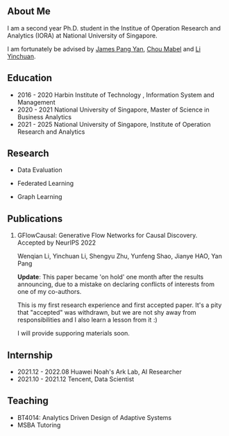 ## About Me
I am a second year Ph.D. student in the Institue of Operation Research and Analytics (IORA) at National University of Singapore. 

I am fortunately be advised by [James Pang Yan](https://bizfaculty.nus.edu.sg/faculty-details/?profId=514), [Chou Mabel](https://bizfaculty.nus.edu.sg/faculty-details/?profId=112)  and [Li Yinchuan](https://yinchuanll.github.io/). 



## Education

- 2016 - 2020 Harbin Institute of Technology , Information System and Management
- 2020 - 2021 National University of Singapore, Master of Science in Business Analytics
- 2021 - 2025 National University of Singapore, Institute of Operation Research and Analytics 

## Research 

- Data Evaluation 

- Federated Learning

- Graph Learning

## Publications 
1. GFlowCausal: Generative Flow Networks for Causal Discovery.  Accepted by NeurIPS 2022

    Wenqian Li, Yinchuan Li, Shengyu Zhu, Yunfeng Shao, Jianye HAO, Yan Pang
    
    **Update**: This paper became 'on hold' one month after the results announcing,  due to a mistake on declaring conflicts of interests from one of my co-authors.  
    
    This is my first research experience and first accepted paper. It's a pity that "accepted" was withdrawn, but we are not shy away from responsibilities and I also learn a lesson from it :)
    
    I will provide supporing materials soon. 

    
## Internship 

- 2021.12 - 2022.08 Huawei Noah's Ark Lab, AI Researcher
- 2021.10 - 2021.12 Tencent, Data Scientist

  
## Teaching
- BT4014: Analytics Driven Design of Adaptive Systems
- MSBA Tutoring

